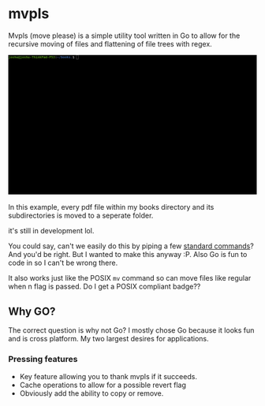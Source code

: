 # mvpls
Mvpls (move please) is a simple utility tool written in Go to allow for the recursive moving of files and flattening of file trees with regex.

![](assets/mvpls.gif)

In this example, every pdf file within my books directory and its subdirectories is moved to a seperate folder.

it's still in development lol.

You could say, can't we easily do this by piping a few [standard commands](https://superuser.com/a/1041895/1225558)?
And you'd be right. But I wanted to make this anyway :P. Also Go is fun to code in so I can't be wrong there.

It also works just like the POSIX `mv` command so can move files like regular when n flag is passed. Do I get a POSIX compliant badge??

## Why GO?
The correct question is why not Go? I mostly chose Go because it looks fun and is cross platform. My two largest desires for applications.

### Pressing features
- Key feature allowing you to thank mvpls if it succeeds.
- Cache operations to allow for a possible revert flag
- Obviously add the ability to copy or remove.
